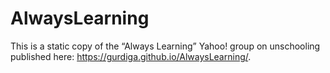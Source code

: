 # AlwaysLearning

This is a static copy of the “Always Learning” Yahoo! group on unschooling
published here: https://gurdiga.github.io/AlwaysLearning/.
